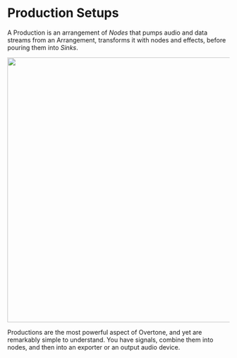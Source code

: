 # Production Setups

A Production is an arrangement of _Nodes_ that pumps audio and data streams
from an Arrangement, transforms it with nodes and effects,
before pouring them into _Sinks_.

<img src="/assets/screenshots/production_setup.png" width="600px"/>

Productions are the most powerful aspect of Overtone, and yet are remarkably simple to understand.
You have signals, combine them into nodes, and then into an exporter or an output audio device.
